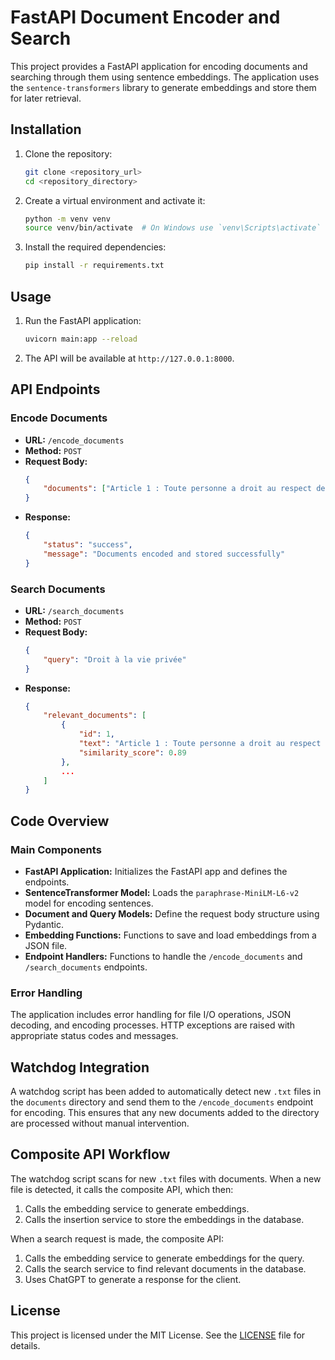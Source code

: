 # FastAPI Document Encoder and Search
This project provides a FastAPI application for encoding documents and searching through them using sentence embeddings. The application uses the `sentence-transformers` library to generate embeddings and store them for later retrieval.

## Installation

1. Clone the repository:
    ```bash
    git clone <repository_url>
    cd <repository_directory>
    ```

2. Create a virtual environment and activate it:
    ```bash
    python -m venv venv
    source venv/bin/activate  # On Windows use `venv\Scripts\activate`
    ```

3. Install the required dependencies:
    ```bash
    pip install -r requirements.txt
    ```

## Usage

1. Run the FastAPI application:
    ```bash
    uvicorn main:app --reload
    ```

2. The API will be available at `http://127.0.0.1:8000`.

## API Endpoints

### Encode Documents

- **URL:** `/encode_documents`
- **Method:** `POST`
- **Request Body:**
    ```json
    {
        "documents": ["Article 1 : Toute personne a droit au respect de sa vie privée...", "Le climat change, il est temps d'agir.", ...]
    }
    ```
- **Response:**
    ```json
    {
        "status": "success",
        "message": "Documents encoded and stored successfully"
    }
    ```

### Search Documents

- **URL:** `/search_documents`
- **Method:** `POST`
- **Request Body:**
    ```json
    {
        "query": "Droit à la vie privée"
    }
    ```
- **Response:**
    ```json
    {
        "relevant_documents": [
            {
                "id": 1,
                "text": "Article 1 : Toute personne a droit au respect de sa vie privée...",
                "similarity_score": 0.89
            },
            ...
        ]
    }
    ```

## Code Overview

### Main Components

- **FastAPI Application:** Initializes the FastAPI app and defines the endpoints.
- **SentenceTransformer Model:** Loads the `paraphrase-MiniLM-L6-v2` model for encoding sentences.
- **Document and Query Models:** Define the request body structure using Pydantic.
- **Embedding Functions:** Functions to save and load embeddings from a JSON file.
- **Endpoint Handlers:** Functions to handle the `/encode_documents` and `/search_documents` endpoints.

### Error Handling

The application includes error handling for file I/O operations, JSON decoding, and encoding processes. HTTP exceptions are raised with appropriate status codes and messages.

## Watchdog Integration

A watchdog script has been added to automatically detect new `.txt` files in the `documents` directory and send them to the `/encode_documents` endpoint for encoding. This ensures that any new documents added to the directory are processed without manual intervention.

## Composite API Workflow

The watchdog script scans for new `.txt` files with documents. When a new file is detected, it calls the composite API, which then:
1. Calls the embedding service to generate embeddings.
2. Calls the insertion service to store the embeddings in the database.

When a search request is made, the composite API:
1. Calls the embedding service to generate embeddings for the query.
2. Calls the search service to find relevant documents in the database.
3. Uses ChatGPT to generate a response for the client.

## License

This project is licensed under the MIT License. See the [LICENSE](LICENSE) file for details.
